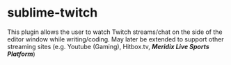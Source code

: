 # sublime-twitch

This plugin allows the user to watch Twitch streams/chat on the side of the
editor window while writing/coding. May later be extended to support other 
streaming sites (e.g. Youtube (Gaming), Hitbox.tv, 
***Meridix Live Sports Platform***)